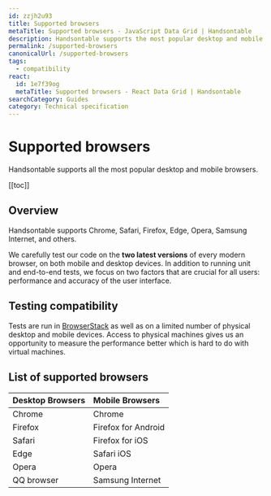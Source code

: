 ```yaml
---
id: zzjh2u93
title: Supported browsers
metaTitle: Supported browsers - JavaScript Data Grid | Handsontable
description: Handsontable supports the most popular desktop and mobile browsers, such as Chrome, Safari, Firefox, Edge, Opera, Samsung Internet, and others.
permalink: /supported-browsers
canonicalUrl: /supported-browsers
tags:
  - compatibility
react:
  id: 1e7f39og
  metaTitle: Supported browsers - React Data Grid | Handsontable
searchCategory: Guides
category: Technical specification
---
```


# Supported browsers

Handsontable supports all the most popular desktop and mobile browsers.

[[toc]]

## Overview

Handsontable supports Chrome, Safari, Firefox, Edge, Opera, Samsung Internet, and others.

We carefully test our code on the **two latest versions** of every modern browser, on both mobile and desktop devices. In addition to running unit and end-to-end tests, we focus on two factors that are crucial for all users: performance and accuracy of the user interface.

## Testing compatibility

Tests are run in [BrowserStack](https://www.browserstack.com/) as well as on a limited number of physical desktop and mobile devices. Access to physical machines gives us an opportunity to measure the performance better which is hard to do with virtual machines.

## List of supported browsers

| Desktop Browsers | Mobile Browsers     |
| :--------------- | :------------------ |
| Chrome           | Chrome              |
| Firefox          | Firefox for Android |
| Safari           | Firefox for iOS     |
| Edge             | Safari iOS          |
| Opera            | Opera               |
| QQ browser       | Samsung Internet    |
